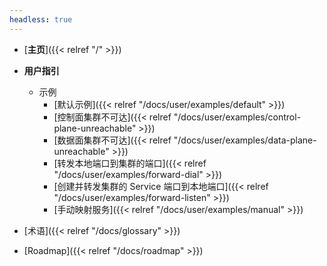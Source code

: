 ```yaml
---
headless: true
---
```


- [**主页**]({{< relref "/" >}})
- **用户指引**
  - 示例
    - [默认示例]({{< relref "/docs/user/examples/default" >}})
    - [控制面集群不可达]({{< relref "/docs/user/examples/control-plane-unreachable" >}})
    - [数据面集群不可达]({{< relref "/docs/user/examples/data-plane-unreachable" >}})
    - [转发本地端口到集群的端口]({{< relref "/docs/user/examples/forward-dial" >}})
    - [创建并转发集群的 Service 端口到本地端口]({{< relref "/docs/user/examples/forward-listen" >}})
    - [手动映射服务]({{< relref "/docs/user/examples/manual" >}})

- [术语]({{< relref "/docs/glossary" >}})
- [Roadmap]({{< relref "/docs/roadmap" >}})
